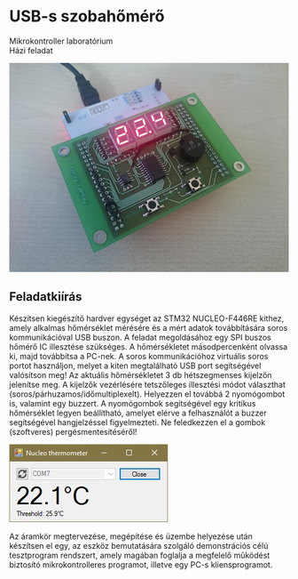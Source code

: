 # USB-s szobahőmérő

Mikrokontroller laboratórium   
Házi feladat

![Az elkészült hőmérő](img/hardware.jpg)

## Feladatkiírás

Készítsen kiegészítő hardver egységet az STM32 NUCLEO-F446RE kithez, amely alkalmas hőmérséklet mérésére és a mért adatok továbbítására soros kommunikációval USB buszon. A feladat megoldásához egy SPI buszos hőmérő IC illesztése szükséges. A hőmérsékletet másodpercenként olvassa ki, majd továbbítsa a PC-nek. A soros kommunikációhoz virtuális soros portot használjon, melyet a kiten megtalálható USB port segítségével valósítson meg! Az aktuális hőmérsékletet 3 db hétszegmenses kijelzőn jelenítse meg. A kijelzők vezérlésére tetszőleges illesztési módot választhat (soros/párhuzamos/időmultiplexelt). Helyezzen el továbbá 2 nyomógombot is, valamint egy buzzert. A nyomógombok segítségével egy kritikus hőmérséklet legyen beállítható, amelyet elérve a felhasználót a buzzer segítségével hangjelzéssel figyelmezteti. Ne feledkezzen el a gombok (szoftveres) pergésmentesítéséről!

![Windows Forms kliens alkalmazás](img/client.jpg)

Az áramkör megtervezése, megépítése és üzembe helyezése után készítsen el egy, az eszköz bemutatására szolgáló demonstrációs célú tesztprogram rendszert, amely magában foglalja a megfelelő működést biztosító mikrokontrolleres programot, illetve egy PC-s kliensprogramot.
